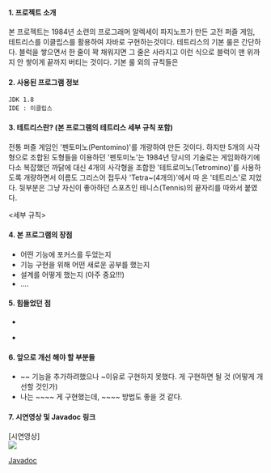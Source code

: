 #### 1. 프로젝트 소개
본 프로젝트는 1984년 소련의 프로그래머 알렉세이 파지노프가 만든 고전 퍼즐 게임, 테트리스를 이클립스를 활용하여 자바로 구현하는것이다. 
테트리스의 기본 룰은 간단하다. 블럭을 쌓으면서 한 줄이 꽉 채워지면 그 줄은 사라지고 이런 식으로 블럭이 맨 위까지 안 쌓이게 끝까지 버티는 것이다.
기본 룰 외의 규칙들은 

#### 2. 사용된 프로그램 정보
	JDK 1.8
	IDE : 이클립스

#### 3. 테트리스란? (본 프로그램의 테트리스 세부 규칙 포함)
전통 퍼즐 게임인 '펜토미노(Pentomino)'를 개량하여 만든 것이다. 하지만 5개의 사각형으로 조합된 도형들을 이용하던 '펜토미노'는 1984년 당시의 기술로는 게임화하기에 다소 복잡했던 까닭에 대신 4개의 사각형을 조합한 '테트로미노(Tetromino)'를 사용하도록 개량하면서 이름도 그리스어 접두사 'Tetra~(4개의)'에서 따 온 '테트리스'로 지었다. 뒷부분은 그냥 자신이 좋아하던 스포츠인 테니스(Tennis)의 끝자리를 따와서 붙였다.

<세부 규칙>


#### 4. 본 프로그램의 장점
- 어떤 기능에 포커스를 두었는지 
- 기능 구현을 위해 어떤 새로운 공부를 했는지
- 설계를 어떻게 했는지 (아주 중요!!!) 
- .... 
	
#### 5. 힘들었던 점
- ~~~ 구현에 ~~~ 지식이 필요했는데 그 부분이 어려웠다. 그래서 이 부분을 ~~~~ 하여 해결했다.
- ~~~~ 하려고 했는데 ~~~ 한 이유로 쉽게 구현할 수 없었다. 그래서 이 부분을 ~~~~ 하여 해결했다.
#### 6. 앞으로 개선 해야 할 부분들
- ~~ 기능을 추가하려했으나 ~이유로 구현하지 못했다. 게 구현하면 될 것 (어떻게 개선할 것인가)
- 나는 ~~~~ 게 구현했는데, ~~~~ 방법도 좋을 것 같다.
#### 7. 시연영상 및 Javadoc 링크
<div>
[시연영상]<br><a href="https://www.youtube.com/watch?v=CrOOapnzwMk" target="_blank"><image src = "https://img.youtube.com/vi/CrOOapnzwMk/mqdefault.jpg"></a>	
</div>

[Javadoc](https://rlaquddn05.github.io/tetris/Tetris/doc/index.html)  
